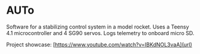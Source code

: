 ﻿# AUTo
Software for a stabilizing control system in a model rocket. 
Uses a Teensy 4.1 microcontroller and 4 SG90 servos. 
Logs telemetry to onboard micro SD.

Project showcase: [https://www.youtube.com/watch?v=IBKdNOL3vaA](url)

